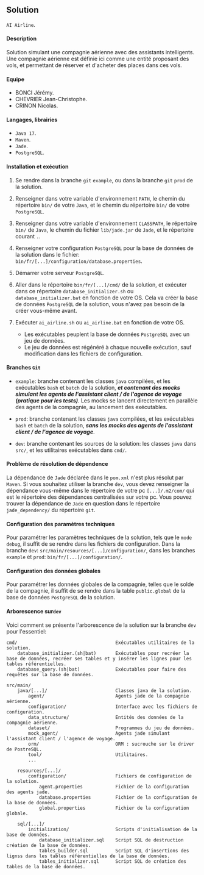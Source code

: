 ## Solution
`AI Airline`.

#### Description
Solution simulant une compagnie aérienne avec des assistants intelligents.
<br>
Une compagnie aérienne est définie ici comme une entité proposant des vols, et permettant
de réserver et d'acheter des places dans ces vols.

#### Equipe

- BONCI Jérémy.
- CHEVRIER Jean-Christophe.
- CRINON Nicolas.

#### Langages, librairies

- `Java 17`.
- `Maven`.
- `Jade`.
- `PostgreSQL`.

#### Installation et exécution

1. Se rendre dans la branche `git` `example`, ou dans la branche `git` `prod` de la solution.

2. Renseigner dans votre variable d'environnement `PATH`, le chemin du répertoire `bin/`
   de votre `Java`, et le chemin du répertoire `bin/` de votre `PostgreSQL`.

3. Renseigner dans votre variable d'environnement `CLASSPATH`, le répertoire `bin/` de `Java`,
   le chemin du fichier `lib/jade.jar` de `Jade`, et le répertoire courant `.`.

4. Renseigner votre configuration `PostgreSQL` pour la base de données de la solution dans
   le fichier: `bin/fr/[...]/configuration/database.properties`.

5. Démarrer votre serveur `PostgreSQL`.

6. Aller dans le répertoire `bin/fr/[...]/cmd/` de la solution, et exécuter dans ce répertoire `database_initializer.sh` ou `database_initializer.bat`
   en fonction de votre OS. Cela va créer la base de données `PostgreSQL` de la solution, vous n'avez pas besoin de la créer vous-même avant.

7. Exécuter `ai_airline.sh` ou `ai_airline.bat` en fonction de votre
   OS. <br>
    - Les exécutables peuplent la base de données `PostgreSQL` avec un jeu de données.<br>
    - Le jeu de données est régénéré à chaque nouvelle exécution, sauf modification dans les fichiers de configuration.

#### Branches `Git`

- `example`: branche contenant les classes `java` compilées, et les exécutables
  `bash` et `batch` de la solution, <i><b>et contenant des mocks simulant les agents de l'assistant client / de l'agence de voyage
  (pratique pour les tests)</b></i>. Les mocks se lancent directement en parallèle des agents de la compagnie, au lancement des exécutables.

- `prod`: branche contenant les classes `java` compilées, et les exécutables
  `bash` et `batch` de la solution, <i><b>sans les mocks des agents de l'assistant client / de l'agence de voyage</b></i>.

- `dev`: branche contenant les sources de la solution: les classes `java` dans
  `src/`, et les utilitaires exécutables dans `cmd/`.


#### Problème de résolution de dépendence

La dépendance de `Jade` déclarée dans le `pom.xml` n'est plus résolut par
`Maven`. Si vous souhaitez utiliser la branche `dev`, vous devez renseigner la
dépendance vous-même dans le répertoire de votre pc `[...]/.m2/com/` qui est
le répertoire des dépendances centralisées sur votre pc. Vous pouvez trouver la
dépendance de `Jade` en question dans le répertoire `jade_dependency/` du répertoire
`git`.

#### Configuration des paramètres techniques

Pour paramétrer les paramètres techniques de la solution, tels que le `mode debug`,
il suffit de se rendre dans les fichiers de configuration. Dans la branche `dev`:
`src/main/resources/[...]/configuration/`, dans les branches `example` et `prod`:
`bin/fr/[...]/configuration/`.

#### Configuration des données globales

Pour paramétrer les données globales de la compagnie, telles que le solde de la compagnie,
il suffit de se rendre dans la table `public.global` de la base de données `PostgreSQL` de la solution.

#### Arborescence sur`dev`

Voici comment se présente l'arborescence de la solution sur la branche `dev` pour l'essentiel:

    cmd/                                    Exécutables utilitaires de la solution.
        database_initializer.(sh|bat)       Exécutables pour recréer la base de données, recréer ses tables et y insérer les lignes pour les tables référentielles.
        database_query.(sh|bat)             Exécutables pour faire des requêtes sur la base de données.

    src/main/                               
        java/[...]/                         Classes java de la solution.
            agent/                          Agents jade de la compagnie aérienne.
            configuration/                  Interface avec les fichiers de configuration.
            data_structure/                 Entités des données de la compagnie aérienne.
            dataset/                        Programmes du jeu de données.
            mock_agent/                     Agents jade simulant l'assistant client / l'agence de voyage.
            orm/                            ORM : sucrouche sur le driver de PostreSQL.
            tool/                           Utilitaires.
            ...

        resources/[...]/
            configuration/                  Fichiers de configuration de la solution.    
                agent.properties            Fichier de la configuration des agents jade.
                database.properties         Fichier de la configuration de la base de données.
                global.properties           Fichier de la configuration globale.

        sql/[...]/
            initialization/                 Scripts d'initialisation de la base de données.
                database_initializer.sql    Script SQL de destruction création de la base de données.
                tables_builder.sql          Script SQL d'insertions des lignss dans les tables référentielles de la base de données.
                tables_initializer.sql      Script SQL de création des tables de la base de données.